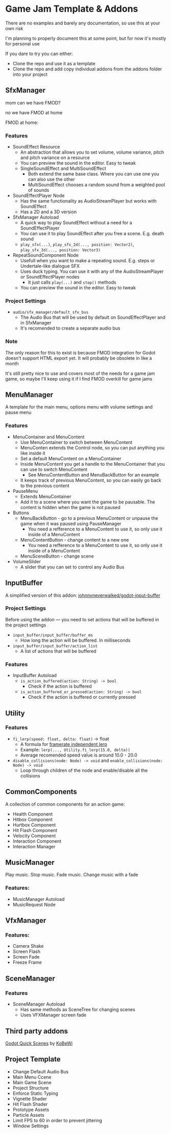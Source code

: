 # Game Jam Template & Addons

There are no examples and barely any documentation, so use this at your own risk

I'm planning to properly document this at some point, but for now it's mostly for personal use

If you dare to try you can either:

- Clone the repo and use it as a template
- Clone the repo and add copy individual addons from the addons folder into your project

## SfxManager

mom can we have FMOD?

no we have FMOD at home

FMOD at home:

### Features

- SoundEffect Resource
	- An abstraction that allows you to set volume, volume variance, pitch and pitch variance on a resource
	- You can preview the sound in the editor. Easy to tweak
	- SingleSoundEffect and MultiSoundEffect
		- Both extend the same base class. Where you can use one you can also use the other 
		- MultiSoundEffect chooses a random sound from a weighted pool of sounds
- SoundEffectPlayer Node
	- Has the same functionality as AudioStreamPlayer but works with SoundEffect
	- Has a 2D and a 3D version
- SfxManager Autoload
	- A quick way to play SoundEffect without a need for a SoundEffectPlayer
	- You can use it to play SoundEffect after you free a scene. E.g. death sound
	- `play_sfx(...)`, `play_sfx_2d(..., position: Vector2)`, `play_sfx_3d(..., position: Vector3)`
- RepeatSoundComponent Node
	- Usefull when you want to make a repeating sound. E.g. steps or Undertale-like dialogue SFX
	- Uses duck typing. You can use it with any of the AudioStreamPlayer or SoundEffectPlayer nodes
		- It just calls `play(...)` and `stop()` methods
	- You can preview the sound in the editor. Easy to tweak
	
### Project Settings
- `audio/sfx_manager/default_sfx_bus`
	- The Audio Bus that will be used by default on SoundEffectPlayer and in SfxManager
	- It's recomended to create a separate audio bus 

### Note

The only reason for this to exist is because FMOD integration for Godot doesn't support HTML export yet. It will probably be obsolete in like a month

It's still pretty nice to use and covers most of the needs for a game jam game, so maybe I'll keep using it if I find FMOD overkill for game jams

## MenuManager

A template for the main menu, options menu with volume settings and pause menu

### Features

- MenuContainer and MenuContent
	- Use MenuContainer to switch between MenuContent
	- MenuConten extends the Control node, so you can put anything you like inside it 
	- Set a default MenuContent on a MenuContainer 
	- Inside MenuContent you get a handle to the MenuContainer that you can use to switch MenuContent
		- See MenuContentButton and MenuBackButton for an example
	- It keeps track of previous MenuContent, so you can easily go back to the previous content
- PauseMenu
	- Extends MenuContainer
	- Add it to a scene where you want the game to be pausable. The content is hidden when the game is not paused
- Buttons
	- MenuBackButton - go to a previous MenuContent or unpause the game when it was paused using PauseManager
		- You need a refference to a MenuContent to use it, so only use it inside of a MenuContent
	- MenuContentButton - change content to a new one
		- You need a refference to a MenuContent to use it, so only use it inside of a MenuContent
	- MenuSceneButton - change scene
- VolumeSlider
	- A slider that you can set to control any Audio Bus

## InputBuffer

A simplified version of this addon: [johnnyneverwalked/godot-input-buffer](https://github.com/johnnyneverwalked/godot-input-buffer/tree/godot-4)

### Project Settings

Before using the addon — you need to set actions that will be buffered in the project settings

- `input_buffer/input_buffer/buffer_ms`
	- How long the action will be buffered. In milliseconds
- `input_buffer/input_buffer/action_list`
	- A list of actions that will be buffered

### Features

- InputBuffer Autoload
	- `is_action_buffered(action: String) -> bool`
		- Check if the action is buffered
	- `is_action_buffered_or_pressed(action: String) -> bool`
		- Check if the action is buffered or currently pressed

## Utility

### Features 

- `fi_lerp(speed: float, delta: float)` -> float
	- A formula for [framerate independent lerp](https://www.rorydriscoll.com/2016/03/07/frame-rate-independent-damping-using-lerp/)
	- Example: `lerp(..., Utility.fi_lerp(15.0, delta))`
	- Average recomended speed value is around 10.0 - 20.0
- `disable_collisions(node: Node) -> void` and `enable_collisions(node: Node) -> void`
	- Loop through children of the node and enable/disable all the collisions

## CommonComponents

A collection of common components for an action game: 

- Health Component
- Hitbox Component
- Hurtbox Component
- Hit Flash Component
- Velocity Component
- Interaction Component
- Interaction Manager

## MusicManager

Play music. Stop music. Fade music. Change music with a fade

### Features:

- MusicManager Autoload
- MusicRequest Node

## VfxManager

### Features:
	
- Camera Shake
- Screen Flash
- Screen Fade
- Freeze Frame

## SceneManager

### Features

- SceneManager Autoload
	- Has same methods as SceneTree for changing scenes
	- Uses VFXManager screen fade
	
## Third party addons

[Godot Quick Scenes](https://github.com/KoBeWi/Godot-Quick-Scenes) by [KoBeWi](https://github.com/KoBeWi)

## Project Template

- Change Default Audio Bus 
- Main Menu Ccene
- Main Game Scene
- Project Structure
- Enforce Static Typing
- Vignette Shader
- Hit Flash Shader
- Prototype Assets
- Particle Assets
- Limit FPS to 60 in order to prevent jittering 
- Window Settings
